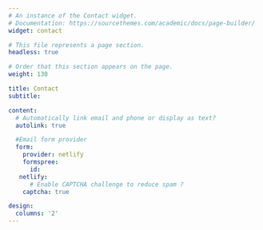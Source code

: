 ```yaml
---
# An instance of the Contact widget.
# Documentation: https://sourcethemes.com/academic/docs/page-builder/
widget: contact

# This file represents a page section.
headless: true

# Order that this section appears on the page.
weight: 130

title: Contact
subtitle:

content:
  # Automatically link email and phone or display as text?
  autolink: true

  #Email form provider
  form:
    provider: netlify
    formspree:
      id:
   netlify:
      # Enable CAPTCHA challenge to reduce spam ?
    captcha: true

design:
  columns: '2'
---
```

